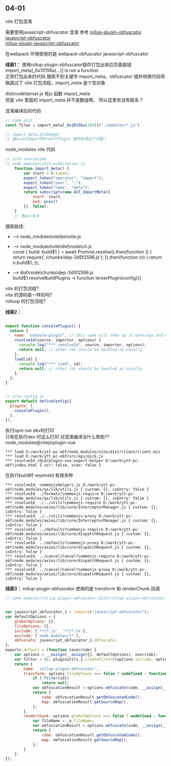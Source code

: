 ## 04-01
vite 打包混淆

需要使用javascript-obfuscator 混淆
参考 [rollup-plugin-obfuscator](https://github.com/getkey/rollup-plugin-obfuscator)  
[javascript-obfuscator](https://github.com/javascript-obfuscator/javascript-obfuscator)  
[rollup-plugin-javascript-obfuscator](https://github.com/javascript-obfuscator/rollup-plugin-javascript-obfuscator)

在webpack 环境使用的是 webpack-obfuscator javascript-obfuscator

**线索1：** 使用rollup-plugin-obfuscator插件打包出来后页面报错 import_meta[_0x10156a(...)] is not a function  
正常打包出来的代码 搜索不到关键字 import_meta，obfuscator 插件转换代码导致跳过了 vite 打包流程，import_meta 是个空对象

dist\node\terser.js 有js 函数 import_meta  
但是 vite 里面的 import_meta 并不是数组啊， 所以这里有没有联系？  

混淆编译后的代码
```js
// code dist
const files = import_meta[_0x10156a(280)]("./modules/*.js")

// import_meta.globEager
// 是assetImportMetaUrlPlugin 里的东西出了问题？

```

node_modules vite 代码
```js
// vite sourcecode
// node_modules\dist\node\terser.js
    function import_meta() {
        var start = S.token;
        expect_token("operator", "import");
        expect_token("punc", ".");
        expect_token("name", "meta");
        return subscripts(new AST_ImportMeta({
            start: start,
            end: prev()
        }), false);
    }
    // 和ast有关
```

搜索路径:  
  - --> node_modules\vite\bin\vite.js
  - --> node_modules\vite\dist\node\cli.js  
    const { build: build$1 } = await Promise.resolve().then(function () { return require('./chunks/dep-3d5f2596.js'); }).then(function (n) { return n.build$1; });

  - --> dist\node\chunks\dep-3d5f2596.js  
    build$1.resolveBuildPlugins -> function terserPlugin(config){}



vite 的打包流程?  
vite 的源码是一样的吗?  
rolluop 的打包流程?

**线索2：** 
```js

export function consolePlugin() {
  return {
    name: "console-plugin", // this name will show up in warnings and errors
    resolveId(source, importer, options) {
      console.log("*** resolveId", source, importer, options);
      return null; // other ids should be handled as usually
    },
    load(id) {
      console.log("*** load", id);
      return null; // other ids should be handled as usually
    },
  };
}


// vite.config.js
export default defineConfig({
  plugins: [
    consolePlugin(),
  ],
});
```
执行npm run dev时打印   
只有在执行dev 时这么打印 对混淆编译没什么帮助??  
node_modules\@vitejs\plugin-vue
```
*** load D:/work/ytt-pc-obf/node_modules/vite/dist/client/client.mjs
*** load D:/work/ytt-pc-obf/src/api/pick.js
*** resolveId /@id/plugin-vue:export-helper D:\work\ytt-pc-obf\index.html { ssr: false, scan: false }

```

在执行build时 resolveId 有很多种
```
*** resolveId  commonjsHelpers.js D:/work/ytt-pc-obf/node_modules/qs/lib/utils.js { custom: {}, isEntry: false }
*** resolveId  ./formats?commonjs-require D:/work/ytt-pc-obf/node_modules/qs/lib/utils.js { custom: {}, isEntry: false }
*** resolveId  ./../utils?commonjs-require D:/work/ytt-pc-obf/node_modules/axios/lib/core/InterceptorManager.js { custom: {}, isEntry: false }
*** resolveId  ./../utils?commonjs-proxy D:/work/ytt-pc-obf/node_modules/axios/lib/core/InterceptorManager.js { custom: {}, isEntry: false }
*** resolveId  ../defaults?commonjs-require D:/work/ytt-pc-obf/node_modules/axios/lib/core/dispatchRequest.js { custom: {}, isEntry: false }
*** resolveId  ../defaults?commonjs-proxy D:/work/ytt-pc-obf/node_modules/axios/lib/core/dispatchRequest.js { custom: {}, isEntry: false }
*** resolveId  ../cancel/Cancel?commonjs-require D:/work/ytt-pc-obf/node_modules/axios/lib/core/dispatchRequest.js { custom: {}, isEntry: false }
*** resolveId  ../cancel/Cancel?commonjs-proxy D:/work/ytt-pc-obf/node_modules/axios/lib/core/dispatchRequest.js { custom: {}, isEntry: false }
```

**线索3：** rollup-plugin-obfuscator 使用的是 transform 和 renderChunk 回调
```js
// node_modules\rollup-plugin-obfuscator\dist\rollup-plugin-obfuscator.js


var javascript_obfuscator_1 = require("javascript-obfuscator");
var defaultOptions = {
    globalOptions: {},
    fileOptions: {},
    include: ['**/*.js', '**/*.ts'],
    exclude: ['node_modules/**'],
    obfuscate: javascript_obfuscator_1.obfuscate,
};
exports.default = (function (override) {
    var options = __assign(__assign({}, defaultOptions), override);
    var filter = (0, pluginutils_1.createFilter)(options.include, options.exclude);
    return {
        name: 'rollup-plugin-obfuscator',
        transform: options.fileOptions === false ? undefined : function (code, id) {
            if (!filter(id))
                return null;
            var obfuscationResult = options.obfuscate(code, __assign(__assign({}, options.fileOptions), { inputFileName: id, sourceMap: true }));
            return {
                code: obfuscationResult.getObfuscatedCode(),
                map: obfuscationResult.getSourceMap(),
            };
        },
        renderChunk: options.globalOptions === false ? undefined : function (code, _a) {
            var fileName = _a.fileName;
            var obfuscationResult = options.obfuscate(code, __assign(__assign({}, options.globalOptions), { inputFileName: fileName, sourceMap: true }));
            return {
                code: obfuscationResult.getObfuscatedCode(),
                map: obfuscationResult.getSourceMap(),
            };
        }
    };
});

```


